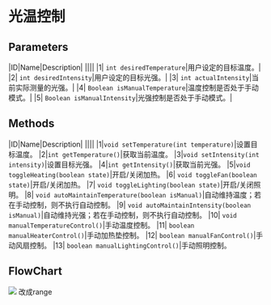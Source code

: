 # 光温控制
## Parameters
|ID|Name|Description|
||||
|1| `int desiredTemperature`|用户设定的目标温度。|
|2| `int desiredIntensity`|用户设定的目标光强。|
|3| `int actualIntensity`|当前实际测量的光强。|
|4| `Boolean isManualTemperature`|温度控制是否处于手动模式。|
|5| `Boolean isManualIntensity`|光强控制是否处于手动模式。|

## Methods  
|ID|Name|Description|
||||
|1|`void setTemperature(int temperature)`|设置目标温度。
|2|`int getTemperature()`|获取当前温度。
|3|`void setIntensity(int intensity)`|设置目标光强。
|4|`int getIntensity()`|获取当前光强。
|5|`void toggleHeating(boolean state)`|开启/关闭加热。
|6| `void toggleFan(boolean state)`|开启/关闭加热。
|7| `void toggleLighting(boolean state)`|开启/关闭照明。
|8| `void autoMaintainTemperature(boolean isManual)`|自动维持温度；若在手动控制，则不执行自动控制。
|9| `void autoMaintainIntensity(boolean isManual)`|自动维持光强；若在手动控制，则不执行自动控制。
|10| `void manualTemperatureControl()`|手动温度控制。
|11| `boolean manualHeaterControl()`|手动加热垫控制。
|12| `boolean manualFanControl()`|手动风扇控制。
|13| `boolean manualLightingControl()`|手动照明控制。

## FlowChart
![](Blank%20diagram.png)
改成range
